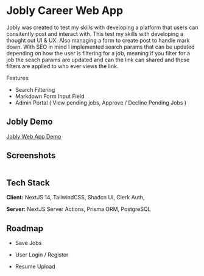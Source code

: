 
# Jobly Career Web App

Jobly was created to test my skills with developing a platform that users can consitently post and interact with. This test my skills with developing a thought out UI & UX. Also managing a form to create post to handle mark down. With SEO in mind I implemented search params that can be updated depending on how the user is filtering for a job, meaning if you filter for a job the seach params are updated and can the link can shared and those filters are applied to who ever views the link.

Features:
- Search Filtering
- Markdown Form Input Field
- Admin Portal ( View pending jobs, Approve / Decline Pending Jobs ) 


## Jobly Demo

[Jobly Web App Demo](https://jobly-careers.vercel.app/)


## Screenshots

![]()


## Tech Stack

**Client:** NextJS 14, TailwindCSS, Shadcn UI, Clerk Auth, 

**Server:** NextJS Server Actions, Prisma ORM, PostgreSQL


## Roadmap

- Save Jobs

- User Login / Register

- Resume Upload


